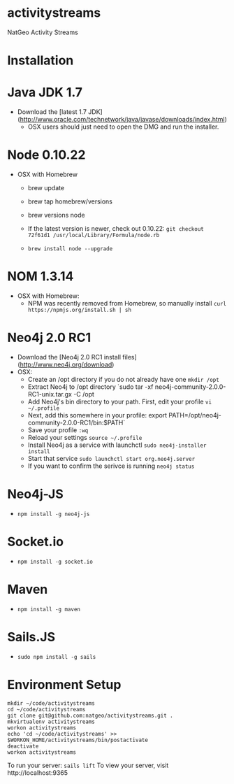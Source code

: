 activitystreams
===============

NatGeo Activity Streams


Installation
============

# Java JDK 1.7
* Download the [latest 1.7 JDK] (http://www.oracle.com/technetwork/java/javase/downloads/index.html)
  * OSX users should just need to open the DMG and run the installer.

# Node 0.10.22
* OSX with Homebrew
  * brew update
  * brew tap homebrew/versions
  * brew versions node

  * If the latest version is newer, check out 0.10.22: `git checkout 72f61d1 /usr/local/Library/Formula/node.rb`
  * `brew install node --upgrade`

# NOM 1.3.14
* OSX with Homebrew:
  * NPM was recently removed from Homebrew, so manually install `curl https://npmjs.org/install.sh | sh`

# Neo4j 2.0 RC1
* Download the [Neo4j 2.0 RC1 install files] (http://www.neo4j.org/download)
* OSX:
  * Create an /opt directory if you do not already have one `mkdir /opt`
  * Extract Neo4j to /opt directory `sudo tar -xf neo4j-community-2.0.0-RC1-unix.tar.gx -C /opt
  * Add Neo4j's bin directory to your path.  First, edit your profile `vi ~/.profile`
  * Next, add this somewhere in your profile: export PATH=/opt/neo4j-community-2.0.0-RC1/bin:$PATH`
  * Save your profile `:wq`
  * Reload your settings `source ~/.profile`
  * Install Neo4j as a service with launchctl `sudo neo4j-installer install`
  * Start that service `sudo launchctl start org.neo4j.server`
  * If you want to confirm the serivce is running `neo4j status`

# Neo4j-JS
* `npm install -g neo4j-js`

# Socket.io
* `npm install -g socket.io`

# Maven
* `npm install -g maven`

# Sails.JS
* `sudo npm install -g sails`


Environment Setup
=================
```
mkdir ~/code/activitystreams
cd ~/code/activitystreams
git clone git@github.com:natgeo/activitystreams.git .
mkvirtualenv activitystreams
workon activitystreams
echo 'cd ~/code/activitystreams' >> $WORKON_HOME/activitystreams/bin/postactivate
deactivate
workon activitystreams
```

To run your server: `sails lift`
To view your server, visit http://localhost:9365
